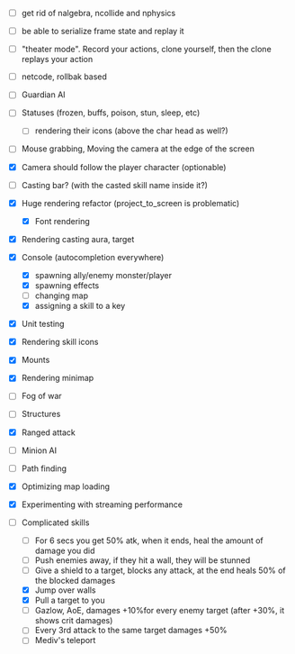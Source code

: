 - [ ] get rid of nalgebra, ncollide and nphysics
- [ ] be able to serialize frame state and replay it
- [ ] "theater mode". Record your actions, clone yourself, then the clone replays your action
- [ ] netcode, rollbak based
- [ ] Guardian AI

- [ ] Statuses (frozen, buffs, poison, stun, sleep, etc)
  - [ ] rendering their icons (above the char head as well?)
- [ ] Mouse grabbing, Moving the camera at the edge of the screen
- [X] Camera should follow the player character (optionable)
- [ ] Casting bar? (with the casted skill name inside it?)
- [X] Huge rendering refactor (project_to_screen is problematic)
  - [X] Font rendering
- [X] Rendering casting aura, target
- [X] Console (autocompletion everywhere)
  - [X] spawning ally/enemy monster/player
  - [X] spawning effects
  - [ ] changing map
  - [X] assigning a skill to a key
- [X] Unit testing
- [X] Rendering skill icons
- [X] Mounts
- [X] Rendering minimap
- [ ] Fog of war
- [ ] Structures
- [X] Ranged attack
- [ ] Minion AI
- [ ] Path finding
- [X] Optimizing map loading
- [X] Experimenting with streaming performance
- [ ] Complicated skills
  - [ ] For 6 secs you get 50% atk, when it ends, heal the amount of damage you did
  - [ ] Push enemies away, if they hit a wall, they will be stunned
  - [ ] Give a shield to a target, blocks any attack, at the end heals 50% of the blocked damages
  - [X] Jump over walls
  - [X] Pull a target to you
  - [ ] Gazlow, AoE, damages +10%for every enemy target (after +30%, it shows crit damages)
  - [ ] Every 3rd attack to the same target damages +50%
  - [ ] Mediv's teleport